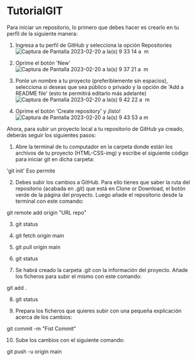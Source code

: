 # TutorialGIT

Para iniciar un repositorio, lo primero que debes hacer es crearlo en tu perfil de la siguiente manera:
1. Ingresa a tu perfil de GitHub y selecciona la opción Repositories
![Captura de Pantalla 2023-02-20 a la(s) 9 33 14 a  m](https://user-images.githubusercontent.com/125481093/220134827-135a8f5b-f28e-44db-81ae-6819fc4b3451.png)


2. Oprime el botón 'New'
![Captura de Pantalla 2023-02-20 a la(s) 9 37 21 a  m](https://user-images.githubusercontent.com/125481093/220135968-d8372f74-9de1-469b-a3d1-a65e86ff1efa.png)


3. Ponle un nombre a tu proyecto (preferiblemente sin espacios), selecciona si deseas que sea público o privado y la opción de 'Add a README file' (esto te permitirá editarlo más adelante)
![Captura de Pantalla 2023-02-20 a la(s) 9 42 22 a  m](https://user-images.githubusercontent.com/125481093/220136707-aaf0643b-e387-4979-8520-b7257271ae32.png)


4. Oprime el botón 'Create repository' y ¡listo!
![Captura de Pantalla 2023-02-20 a la(s) 9 43 53 a m](https://user-images.githubusercontent.com/125481093/220137474-6366b959-2a01-40a0-86f1-fe2c80d2a9ff.png)


Ahora, para subir un proyecto local a tu repositorio de GitHub ya creado, deberás seguir los siguientes pasos:

1. Abre la terminal de tu computador en la carpeta donde están los archivos de tu proyecto (HTML-CSS-img) y escribe el siguiente código para iniciar git en dicha carpeta:

'git init'
Eso permite



2. Debes subir los cambios a GitHub. Para ello tienes que saber la ruta del repositorio (acabada en .git) que está en Clone or Download, el botón verde de la página del proyecto. Luego añade el repositorio desde la terminal con este comando:

git remote add origin "URL repo"



3. git status



4. git fetch origin main



5. git pull origin main



6. git status



7. Se habrá creado la carpeta .git con la información del proyecto. Añade los ficheros para subir el mismo con este comando:

git add .



8. git status



9. Prepara los ficheros que quieres subir con una pequeña explicación acerca de los cambios:

git commit -m "Fist Commit"



10. Sube los cambios con el siguiente comando:

git push -u origin main
